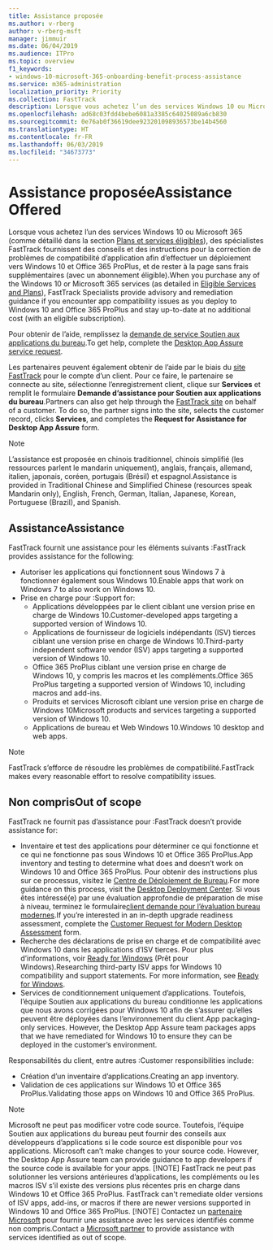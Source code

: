 ```yaml
---
title: Assistance proposée
ms.author: v-rberg
author: v-rberg-msft
manager: jimmuir
ms.date: 06/04/2019
ms.audience: ITPro
ms.topic: overview
f1_keywords:
- windows-10-microsoft-365-onboarding-benefit-process-assistance
ms.service: m365-administration
localization_priority: Priority
ms.collection: FastTrack
description: Lorsque vous achetez l’un des services Windows 10 ou Microsoft 365, des spécialistes FastTrack fournissent des conseils et des instructions pour la correction de problèmes afin d’effectuer un déploiement vers Windows 10 et Office 365 ProPlus et de rester à la page sans frais supplémentaires (avec un abonnement éligible).
ms.openlocfilehash: ad68c03fdd4bebe6081a3385c64025089a6cb830
ms.sourcegitcommit: 0e76ab0f36619dee923201098936573be14b4560
ms.translationtype: HT
ms.contentlocale: fr-FR
ms.lasthandoff: 06/03/2019
ms.locfileid: "34673773"
---
```

# <a name="assistance-offered"></a><span data-ttu-id="88963-103">Assistance proposée</span><span class="sxs-lookup"><span data-stu-id="88963-103">Assistance Offered</span></span>  

<span data-ttu-id="88963-104">Lorsque vous achetez l’un des services Windows 10 ou Microsoft 365 (comme détaillé dans la section [Plans et services éligibles](M365-eligible-services-and-plans.md)), des spécialistes FastTrack fournissent des conseils et des instructions pour la correction de problèmes de compatibilité d’application afin d’effectuer un déploiement vers Windows 10 et Office 365 ProPlus, et de rester à la page sans frais supplémentaires (avec un abonnement éligible).</span><span class="sxs-lookup"><span data-stu-id="88963-104">When you purchase any of the Windows 10 or Microsoft 365 services (as detailed in [Eligible Services and Plans](M365-eligible-services-and-plans.md)), FastTrack Specialists provide advisory and remediation guidance if you encounter app compatibility issues as you deploy to Windows 10 and Office 365 ProPlus and stay up-to-date at no additional cost (with an eligible subscription).</span></span>

<span data-ttu-id="88963-105">Pour obtenir de l’aide, remplissez la [demande de service Soutien aux applications du bureau](https://go.microsoft.com/fwlink/?linkid=2022721).</span><span class="sxs-lookup"><span data-stu-id="88963-105">To get help, complete the [Desktop App Assure service request](https://go.microsoft.com/fwlink/?linkid=2022721).</span></span>

<span data-ttu-id="88963-p101">Les partenaires peuvent également obtenir de l’aide par le biais du [site FastTrack](https://go.microsoft.com/fwlink/?linkid=780698) pour le compte d’un client. Pour ce faire, le partenaire se connecte au site, sélectionne l’enregistrement client, clique sur **Services** et remplit le formulaire **Demande d’assistance pour Soutien aux applications du bureau**.</span><span class="sxs-lookup"><span data-stu-id="88963-p101">Partners can also get help through the [FastTrack site](https://go.microsoft.com/fwlink/?linkid=780698) on behalf of a customer. To do so, the partner signs into the site, selects the customer record, clicks **Services**, and completes the **Request for Assistance for Desktop App Assure** form.</span></span>

> [!NOTE]
> <span data-ttu-id="88963-108">L’assistance est proposée en chinois traditionnel, chinois simplifié (les ressources parlent le mandarin uniquement), anglais, français, allemand, italien, japonais, coréen, portugais (Brésil) et espagnol.</span><span class="sxs-lookup"><span data-stu-id="88963-108">Assistance is provided in Traditional Chinese and Simplified Chinese (resources speak Mandarin only), English, French, German, Italian, Japanese, Korean, Portuguese (Brazil), and Spanish.</span></span> 

## <a name="assistance"></a><span data-ttu-id="88963-109">Assistance</span><span class="sxs-lookup"><span data-stu-id="88963-109">Assistance</span></span>

<span data-ttu-id="88963-110">FastTrack fournit une assistance pour les éléments suivants :</span><span class="sxs-lookup"><span data-stu-id="88963-110">FastTrack provides assistance for the following:</span></span>
- <span data-ttu-id="88963-111">Autoriser les applications qui fonctionnent sous Windows 7 à fonctionner également sous Windows 10.</span><span class="sxs-lookup"><span data-stu-id="88963-111">Enable apps that work on Windows 7 to also work on Windows 10.</span></span>
- <span data-ttu-id="88963-112">Prise en charge pour :</span><span class="sxs-lookup"><span data-stu-id="88963-112">Support for:</span></span>
    - <span data-ttu-id="88963-113">Applications développées par le client ciblant une version prise en charge de Windows 10.</span><span class="sxs-lookup"><span data-stu-id="88963-113">Customer-developed apps targeting a supported version of Windows 10.</span></span>
    - <span data-ttu-id="88963-114">Applications de fournisseur de logiciels indépendants (ISV) tierces ciblant une version prise en charge de Windows 10.</span><span class="sxs-lookup"><span data-stu-id="88963-114">Third-party independent software vendor (ISV) apps targeting a supported version of Windows 10.</span></span>
    - <span data-ttu-id="88963-115">Office 365 ProPlus ciblant une version prise en charge de Windows 10, y compris les macros et les compléments.</span><span class="sxs-lookup"><span data-stu-id="88963-115">Office 365 ProPlus targeting a supported version of Windows 10, including macros and add-ins.</span></span>
    - <span data-ttu-id="88963-116">Produits et services Microsoft ciblant une version prise en charge de Windows 10</span><span class="sxs-lookup"><span data-stu-id="88963-116">Microsoft products and services targeting a supported version of Windows 10.</span></span>
    - <span data-ttu-id="88963-117">Applications de bureau et Web Windows 10.</span><span class="sxs-lookup"><span data-stu-id="88963-117">Windows 10 desktop and web apps.</span></span>
> [!NOTE]
> <span data-ttu-id="88963-118">FastTrack s’efforce de résoudre les problèmes de compatibilité.</span><span class="sxs-lookup"><span data-stu-id="88963-118">FastTrack makes every reasonable effort to resolve compatibility issues.</span></span> 

## <a name="out-of-scope"></a><span data-ttu-id="88963-119">Non compris</span><span class="sxs-lookup"><span data-stu-id="88963-119">Out of scope</span></span>

<span data-ttu-id="88963-120">FastTrack ne fournit pas d’assistance pour :</span><span class="sxs-lookup"><span data-stu-id="88963-120">FastTrack doesn’t provide assistance for:</span></span>
- <span data-ttu-id="88963-121">Inventaire et test des applications pour déterminer ce qui fonctionne et ce qui ne fonctionne pas sous Windows 10 et Office 365 ProPlus.</span><span class="sxs-lookup"><span data-stu-id="88963-121">App inventory and testing to determine what does and doesn’t work on Windows 10 and Office 365 ProPlus.</span></span> <span data-ttu-id="88963-122">Pour obtenir des instructions plus sur ce processus, visitez le [Centre de Déploiement de Bureau](https://go.microsoft.com/fwlink/?linkid=2080140).</span><span class="sxs-lookup"><span data-stu-id="88963-122">For more guidance on this process, visit the [Desktop Deployment Center](https://go.microsoft.com/fwlink/?linkid=2080140).</span></span> <span data-ttu-id="88963-123">Si vous êtes intéressé(e) par une évaluation approfondie de préparation de mise à niveau, terminez le formulaire[client demande pour l’évaluation bureau modernes](https://go.microsoft.com/fwlink/?linkid=2053818).</span><span class="sxs-lookup"><span data-stu-id="88963-123">If you’re interested in an in-depth upgrade readiness assessment, complete the [Customer Request for Modern Desktop Assessment](https://go.microsoft.com/fwlink/?linkid=2053818) form.</span></span>
- <span data-ttu-id="88963-p103">Recherche des déclarations de prise en charge et de compatibilité avec Windows 10 dans les applications d’ISV tierces. Pour plus d’informations, voir [Ready for Windows](https://go.microsoft.com/fwlink/?linkid=2054580) (Prêt pour Windows).</span><span class="sxs-lookup"><span data-stu-id="88963-p103">Researching third-party ISV apps for Windows 10 compatibility and support statements. For more information, see [Ready for Windows](https://go.microsoft.com/fwlink/?linkid=2054580).</span></span>
- <span data-ttu-id="88963-p104">Services de conditionnement uniquement d’applications. Toutefois, l’équipe Soutien aux applications du bureau conditionne les applications que nous avons corrigées pour Windows 10 afin de s’assurer qu’elles peuvent être déployées dans l’environnement du client.</span><span class="sxs-lookup"><span data-stu-id="88963-p104">App packaging-only services. However, the Desktop App Assure team packages apps that we have remediated for Windows 10 to ensure they can be deployed in the customer’s environment.</span></span>

<span data-ttu-id="88963-128">Responsabilités du client, entre autres :</span><span class="sxs-lookup"><span data-stu-id="88963-128">Customer responsibilities include:</span></span>
- <span data-ttu-id="88963-129">Création d’un inventaire d’applications.</span><span class="sxs-lookup"><span data-stu-id="88963-129">Creating an app inventory.</span></span>
- <span data-ttu-id="88963-130">Validation de ces applications sur Windows 10 et Office 365 ProPlus.</span><span class="sxs-lookup"><span data-stu-id="88963-130">Validating those apps on Windows 10 and Office 365 ProPlus.</span></span>
> [!NOTE]
> <span data-ttu-id="88963-p105">Microsoft ne peut pas modificer votre code source. Toutefois, l’équipe Soutien aux applications du bureau peut fournir des conseils aux développeurs d’applications si le code source est disponible pour vos applications. </span><span class="sxs-lookup"><span data-stu-id="88963-p105">Microsoft can’t make changes to your source code. However, the Desktop App Assure team can provide guidance to app developers if the source code is available for your apps. </span></span>[!NOTE]
> <span data-ttu-id="88963-p106">FastTrack ne peut pas solutionner les versions antérieures d’applications, les compléments ou les macros ISV s’il existe des versions plus récentes pris en charge dans Windows 10 et Office 365 ProPlus. </span><span class="sxs-lookup"><span data-stu-id="88963-p106">FastTrack can't remediate older versions of ISV apps, add-ins, or macros if there are newer versions supported in Windows 10 and Office 365 ProPlus. </span></span>[!NOTE]
> <span data-ttu-id="88963-134">Contactez un [partenaire Microsoft](https://go.microsoft.com/fwlink/?linkid=2080150) pour fournir une assistance avec les services identifiés comme non compris.</span><span class="sxs-lookup"><span data-stu-id="88963-134">Contact a [Microsoft partner](https://go.microsoft.com/fwlink/?linkid=2080150) to provide assistance with services identified as out of scope.</span></span>
